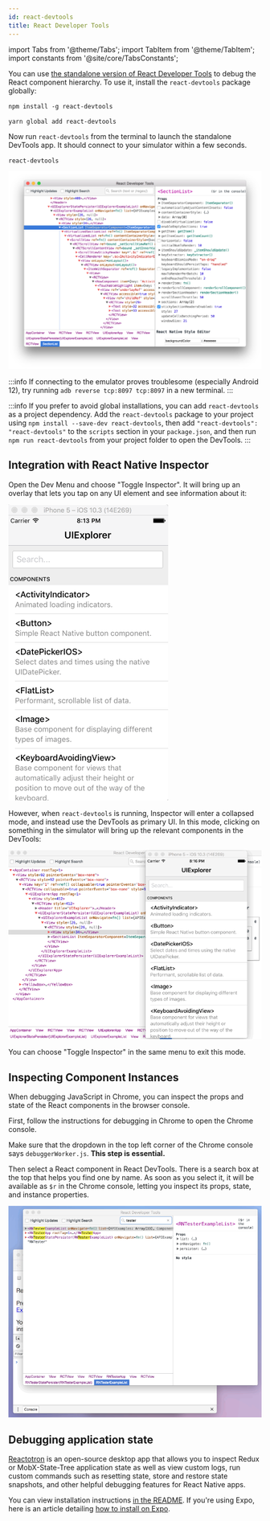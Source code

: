```yaml
---
id: react-devtools
title: React Developer Tools
---
```


import Tabs from '@theme/Tabs'; import TabItem from '@theme/TabItem'; import constants from '@site/core/TabsConstants';

You can use [the standalone version of React Developer Tools](https://github.com/facebook/react/tree/main/packages/react-devtools) to debug the React component hierarchy. To use it, install the `react-devtools` package globally:

<Tabs groupId="package-manager" defaultValue={constants.defaultPackageManager} values={constants.packageManagers}>
<TabItem value="npm">

```shell
npm install -g react-devtools
```

</TabItem>
<TabItem value="yarn">

```shell
yarn global add react-devtools
```

</TabItem>
</Tabs>

Now run `react-devtools` from the terminal to launch the standalone DevTools app. It should connect to your simulator within a few seconds.

```shell
react-devtools
```

![React DevTools](/docs/assets/ReactDevTools.png)

:::info
If connecting to the emulator proves troublesome (especially Android 12), try running `adb reverse tcp:8097 tcp:8097` in a new terminal.
:::

:::info
If you prefer to avoid global installations, you can add `react-devtools` as a project dependency. Add the `react-devtools` package to your project using `npm install --save-dev react-devtools`, then add `"react-devtools": "react-devtools"` to the `scripts` section in your `package.json`, and then run `npm run react-devtools` from your project folder to open the DevTools.
:::

## Integration with React Native Inspector

Open the Dev Menu and choose "Toggle Inspector". It will bring up an overlay that lets you tap on any UI element and see information about it:

![React Native Inspector](/docs/assets/Inspector.gif)

However, when `react-devtools` is running, Inspector will enter a collapsed mode, and instead use the DevTools as primary UI. In this mode, clicking on something in the simulator will bring up the relevant components in the DevTools:

![React DevTools Inspector Integration](/docs/assets/ReactDevToolsInspector.gif)

You can choose "Toggle Inspector" in the same menu to exit this mode.

## Inspecting Component Instances

When debugging JavaScript in Chrome, you can inspect the props and state of the React components in the browser console.

First, follow the instructions for debugging in Chrome to open the Chrome console.

Make sure that the dropdown in the top left corner of the Chrome console says `debuggerWorker.js`. **This step is essential.**

Then select a React component in React DevTools. There is a search box at the top that helps you find one by name. As soon as you select it, it will be available as `$r` in the Chrome console, letting you inspect its props, state, and instance properties.

![React DevTools Chrome Console Integration](/docs/assets/ReactDevToolsDollarR.gif)

## Debugging application state

[Reactotron](https://github.com/infinitered/reactotron) is an open-source desktop app that allows you to inspect Redux or MobX-State-Tree application state as well as view custom logs, run custom commands such as resetting state, store and restore state snapshots, and other helpful debugging features for React Native apps.

You can view installation instructions [in the README](https://github.com/infinitered/reactotron). If you're using Expo, here is an article detailing [how to install on Expo](https://shift.infinite.red/start-using-reactotron-in-your-expo-project-today-in-3-easy-steps-a03d11032a7a).
